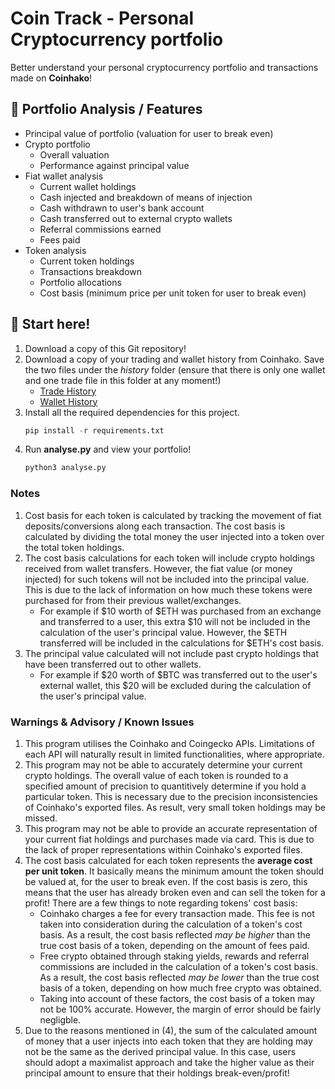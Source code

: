 # Coin Track - Personal Cryptocurrency portfolio
Better understand your personal cryptocurrency portfolio and transactions made on **Coinhako**!

## 👀 Portfolio Analysis / Features
- Principal value of portfolio (valuation for user to break even)
- Crypto portfolio
    - Overall valuation
    - Performance against principal value
- Fiat wallet analysis
    - Current wallet holdings
    - Cash injected and breakdown of means of injection
    - Cash withdrawn to user's bank account
    - Cash transferred out to external crypto wallets
    - Referral commissions earned
    - Fees paid
- Token analysis
    - Current token holdings
    - Transactions breakdown
    - Portfolio allocations
    - Cost basis (minimum price per unit token for user to break even)

## 🚀 Start here! 
1. Download a copy of this Git repository!
2. Download a copy of your trading and wallet history from Coinhako. Save the two files under the *history* folder (ensure that there is only one wallet and one trade file in this folder at any moment!)
    - [Trade History](https://www.coinhako.com/wallet/history/trade)
    - [Wallet History](https://www.coinhako.com/wallet/history/wallet)
3. Install all the required dependencies for this project.
    ```python
    pip install -r requirements.txt
    ```
4. Run **analyse.py** and view your portfolio!
    ```python 
    python3 analyse.py
    ```

### Notes
1. Cost basis for each token is calculated by tracking the movement of fiat deposits/conversions along each transaction. The cost basis is calculated by dividing the total money the user injected into a token over the total token holdings.
2. The cost basis calculations for each token will include crypto holdings received from wallet transfers. However, the fiat value (or money injected) for such tokens will not be included into the principal value. This is due to the lack of information on how much these tokens were purchased for from their previous wallet/exchanges.
    - For example if $10 worth of $ETH was purchased from an exchange and transferred to a user, this extra $10 will not be included in the calculation of the user's principal value. However, the $ETH transferred will be included in the calculations for $ETH's cost basis.
3. The principal value calculated will not include past crypto holdings that have been transferred out to other wallets.
    - For example if $20 worth of $BTC was transferred out to the user's external wallet, this $20 will be excluded during the calculation of the user's principal value.

### Warnings & Advisory / Known Issues
1. This program utilises the Coinhako and Coingecko APIs. Limitations of each API will naturally result in limited functionalities, where appropriate.
2. This program may not be able to accurately determine your current crypto holdings. The overall value of each token is rounded to a specified amount of precision to quantitively determine if you hold a particular token. This is necessary due to the precision inconsistencies of Coinhako's exported files. As result, very small token holdings may be missed.
3. This program may not be able to provide an accurate representation of your current fiat holdings and purchases made via card. This is due to the lack of proper representations within Coinhako's exported files.
4. The cost basis calculated for each token represents the **average cost per unit token**. It basically means the minimum amount the token should be valued at, for the user to break even. If the cost basis is zero, this means that the user has already broken even and can sell the token for a profit! There are a few things to note regarding tokens' cost basis:
    - Coinhako charges a fee for every transaction made. This fee is not taken into consideration during the calculation of a token's cost basis. As a result, the cost basis reflected *may be higher* than the true cost basis of a token, depending on the amount of fees paid.
    - Free crypto obtained through staking yields, rewards and referral commissions are included in the calculation of a token's cost basis. As a result, the cost basis reflected *may be lower* than the true cost basis of a token, depending on how much free crypto was obtained.
    - Taking into account of these factors, the cost basis of a token may not be 100% accurate. However, the margin of error should be fairly negligble.
5. Due to the reasons mentioned in (4), the sum of the calculated amount of money that a user injects into each token that they are holding may not be the same as the derived principal value. In this case, users should adopt a maximalist approach and take the higher value as their principal amount to ensure that their holdings break-even/profit!
    